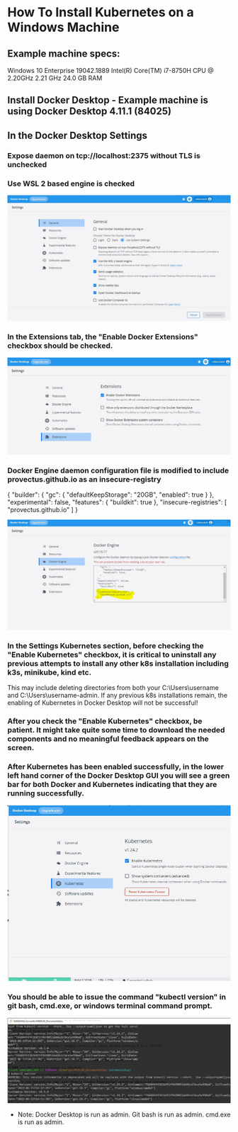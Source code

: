 # How To Install Kubernetes on a Windows Machine

## Example machine specs:
Windows 10 Enterprise 19042.1889
Intel(R) Core(TM) i7-8750H CPU @ 2.20GHz   2.21 GHz
24.0 GB RAM

## Install Docker Desktop - Example machine is using Docker Desktop 4.11.1 (84025)

## In the Docker Desktop Settings

### Expose daemon on tcp://localhost:2375 without TLS is unchecked

### Use WSL 2 based engine is checked

![img](./images/DockerDesktopGeneral.JPG)

### In the Extensions tab, the "Enable Docker Extensions" checkbox should be checked.

![img](./images/DockerDesktopExtensions.JPG) 

### Docker Engine daemon configuration file is modified to include provectus.github.io as an insecure-registry
{
  "builder": {
    "gc": {
      "defaultKeepStorage": "20GB",
      "enabled": true
    }
  },
  "experimental": false,
  "features": {
    "buildkit": true
  },
  "insecure-registries": [
    "provectus.github.io"
  ]
}

![img](./images/DockerDaemonConfig.JPG)

### In the Settings Kubernetes section, before checking the "Enable Kubernetes" checkbox, it is critical to uninstall any previous attempts to install any other k8s installation including k3s, minikube, kind etc.
This may include deleting directories from both your C:\Users\username and C:\Users\username-admin.  If any previous k8s installations remain, the enabling of Kubernetes in Docker Desktop will not be successful!

### After you check the "Enable Kubernetes" checkbox, be patient.  It might take quite some time to download the needed components and no meaningful feedback appears on the screen.  

### After Kubernetes has been enabled successfully, in the lower left hand corner of the Docker Desktop GUI you will see a green bar for both Docker and Kubernetes indicating that they are running successfully.

![img](./images/DockerDesktopEnableK8s.JPG)

### You should be able to issue the command "kubectl version" in git bash, cmd.exe, or windows terminal command prompt.  

![img](./images/kubectlVersion.JPG)

- Note:  Docker Desktop is run as admin.  Git bash is run as admin.  cmd.exe is run as admin.  

